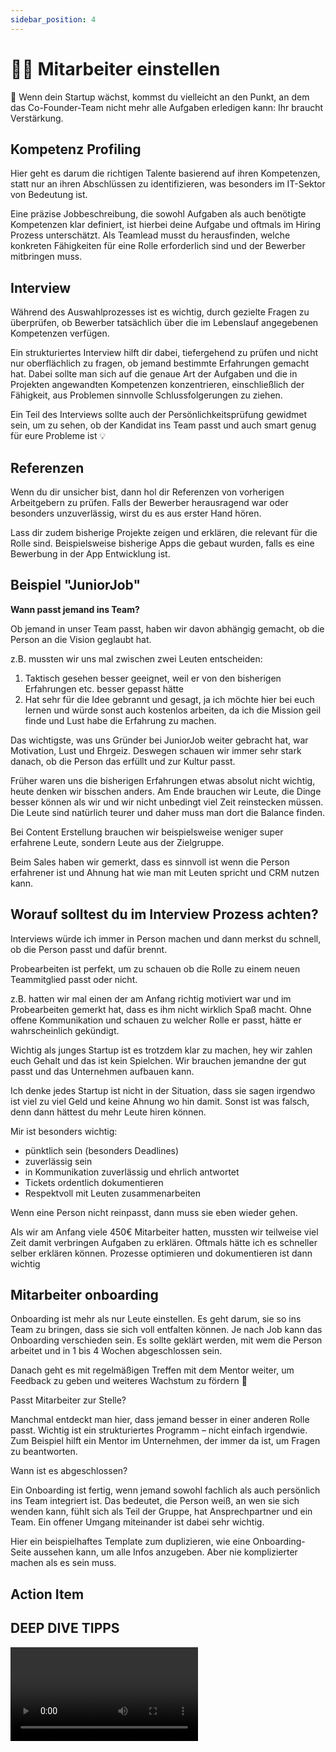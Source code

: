 ```yaml
---
sidebar_position: 4
---
```


# ✍🏻 Mitarbeiter einstellen


<Callout>
  📍 Wenn dein Startup wächst, kommst du vielleicht an den Punkt, an dem das Co-Founder-Team nicht mehr alle Aufgaben erledigen kann: Ihr braucht Verstärkung.
</Callout>

## Kompetenz Profiling

Hier geht es darum die richtigen Talente basierend auf ihren Kompetenzen, statt nur an ihren Abschlüssen zu identifizieren, was besonders im IT-Sektor von Bedeutung ist.

Eine präzise Jobbeschreibung, die sowohl Aufgaben als auch benötigte Kompetenzen klar definiert, ist hierbei deine Aufgabe und oftmals im Hiring Prozess unterschätzt. Als Teamlead musst du herausfinden, welche konkreten Fähigkeiten für eine Rolle erforderlich sind und der Bewerber mitbringen muss.

## Interview

Während des Auswahlprozesses ist es wichtig, durch gezielte Fragen zu überprüfen, ob Bewerber tatsächlich über die im Lebenslauf angegebenen Kompetenzen verfügen.

Ein strukturiertes Interview hilft dir dabei, tiefergehend zu prüfen und nicht nur oberflächlich zu fragen, ob jemand bestimmte Erfahrungen gemacht hat. Dabei sollte man sich auf die genaue Art der Aufgaben und die in Projekten angewandten Kompetenzen konzentrieren, einschließlich der Fähigkeit, aus Problemen sinnvolle Schlussfolgerungen zu ziehen.

Ein Teil des Interviews sollte auch der Persönlichkeitsprüfung gewidmet sein, um zu sehen, ob der Kandidat ins Team passt und auch smart genug für eure Probleme ist 💡


## Referenzen
Wenn du dir unsicher bist, dann hol dir Referenzen von vorherigen Arbeitgebern zu prüfen.
Falls der Bewerber herausragend war oder besonders unzuverlässig, wirst du es aus erster Hand hören.

Lass dir zudem bisherige Projekte zeigen und erklären, die relevant für die Rolle sind. Beispielsweise bisherige Apps die gebaut wurden, falls es eine Bewerbung in der App Entwicklung ist.


## Beispiel "JuniorJob"

<ImageFloat
  text="Celina & Bersa haben mehrere Mitarbeiter eingestellt"
  source="https://cdn.prod.www.spiegel.de/stories/88464/assets/3/f-img_7658-57331708347243672.jpeg?t=1708616867000&t=1708616867000"
/>

**Wann passt jemand ins Team?**

Ob jemand in unser Team passt, haben wir davon abhängig gemacht, ob die Person an die Vision geglaubt hat.

z.B. mussten wir uns mal zwischen zwei Leuten entscheiden:

1. Taktisch gesehen besser geeignet, weil er von den bisherigen Erfahrungen etc. besser gepasst hätte
2. Hat sehr für die Idee gebrannt und gesagt, ja ich möchte hier bei euch lernen und würde sonst auch kostenlos arbeiten, da ich die Mission geil finde und Lust habe die Erfahrung zu machen.

Das wichtigste, was uns Gründer bei JuniorJob weiter gebracht hat, war Motivation, Lust und Ehrgeiz. Deswegen schauen wir immer sehr stark danach, ob die Person das erfüllt und zur Kultur passt.

Früher waren uns die bisherigen Erfahrungen etwas absolut nicht wichtig, heute denken wir bisschen anders. Am Ende brauchen wir Leute, die Dinge besser können als wir und wir nicht unbedingt viel Zeit reinstecken müssen. Die Leute sind natürlich teurer und daher muss man dort die Balance finden.

Bei Content Erstellung brauchen wir beispielsweise weniger super erfahrene Leute, sondern Leute aus der Zielgruppe.

Beim Sales haben wir gemerkt, dass es sinnvoll ist wenn die Person erfahrener ist und Ahnung hat wie man mit Leuten spricht und CRM nutzen kann.


## Worauf solltest du im Interview Prozess achten?
Interviews würde ich immer in Person machen und dann merkst du schnell, ob die Person passt und dafür brennt.

Probearbeiten ist perfekt, um zu schauen ob die Rolle zu einem neuen Teammitglied passt oder nicht.

z.B. hatten wir mal einen der am Anfang richtig motiviert war und im Probearbeiten gemerkt hat, dass es ihm nicht wirklich Spaß macht. Ohne offene Kommunikation und schauen zu welcher Rolle er passt, hätte er wahrscheinlich gekündigt.

Wichtig als junges Startup ist es trotzdem klar zu machen, hey wir zahlen euch Gehalt und das ist kein Spielchen. Wir brauchen jemandne der gut passt und das Unternehmen aufbauen kann.

Ich denke jedes Startup ist nicht in der Situation, dass sie sagen irgendwo ist viel zu viel Geld und keine Ahnung wo hin damit. Sonst ist was falsch, denn dann hättest du mehr Leute hiren können.

Mir ist besonders wichtig:

- pünktlich sein
(besonders Deadlines)
- zuverlässig sein
- in Kommunikation zuverlässig und ehrlich antwortet
- Tickets ordentlich dokumentieren
- Respektvoll mit Leuten zusammenarbeiten

Wenn eine Person nicht reinpasst, dann muss sie eben wieder gehen.

Als wir am Anfang viele 450€ Mitarbeiter hatten, mussten wir teilweise viel Zeit damit verbringen Aufgaben zu erklären. Oftmals hätte ich es schneller selber erklären können. Prozesse optimieren und dokumentieren ist dann wichtig

## Mitarbeiter onboarding
Onboarding ist mehr als nur Leute einstellen. Es geht darum, sie so ins Team zu bringen, dass sie sich voll entfalten können. Je nach Job kann das Onboarding verschieden sein. Es sollte geklärt werden, mit wem die Person arbeitet und in 1 bis 4 Wochen abgeschlossen sein.

Danach geht es mit regelmäßigen Treffen mit dem Mentor weiter, um Feedback zu geben und weiteres Wachstum zu fördern 🙌

Passt Mitarbeiter zur Stelle?

Manchmal entdeckt man hier, dass jemand besser in einer anderen Rolle passt. Wichtig ist ein strukturiertes Programm – nicht einfach irgendwie. Zum Beispiel hilft ein Mentor im Unternehmen, der immer da ist, um Fragen zu beantworten.

Wann ist es abgeschlossen?

Ein Onboarding ist fertig, wenn jemand sowohl fachlich als auch persönlich ins Team integriert ist. Das bedeutet, die Person weiß, an wen sie sich wenden kann, fühlt sich als Teil der Gruppe, hat Ansprechpartner und ein Team. Ein offener Umgang miteinander ist dabei sehr wichtig.

Hier ein beispielhaftes Template zum duplizieren, wie eine Onboarding-Seite aussehen kann, um alle Infos anzugeben. Aber nie komplizierter machen als es sein muss.

## Action Item


<Tooltipp
  toolName="Role Expectation Template"
  toolDescription="Fülle es aus, um dir klar zu werden welche Rollen du brauchst"
  toolSource="https://www.notion.so/Role-expectations-b42c1852b5594e9b9af2f76a933c965c?pvs=4"
  buttonText="Zum Template"
/>

## DEEP DIVE TIPPS

<Grid>
  <Video sourceId="V-MhQ7QlFTA" />
  <Video sourceId="mw8you5AuNY" />
  <Video sourceId="mw8you5AuNY" />
  <Video sourceId="mw8you5AuNY" />
</Grid>
